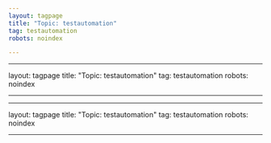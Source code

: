 ```yaml
---
layout: tagpage
title: "Topic: testautomation"
tag: testautomation
robots: noindex

---
```

---
layout: tagpage
title: "Topic: testautomation"
tag: testautomation
robots: noindex

---
---
layout: tagpage
title: "Topic: testautomation"
tag: testautomation
robots: noindex

---
